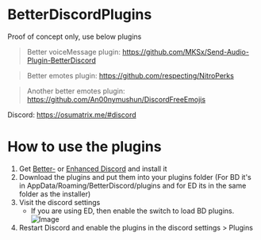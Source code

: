 # BetterDiscordPlugins
Proof of concept only, use below plugins

>Better voiceMessage plugin: https://github.com/MKSx/Send-Audio-Plugin-BetterDiscord

>Better emotes plugin: https://github.com/respecting/NitroPerks

>Another better emotes plugin: https://github.com/An00nymushun/DiscordFreeEmojis

Discord: https://osumatrix.me/#discord

# How to use the plugins
1. Get [Better-](https://enhanceddiscord.com) or [Enhanced Discord](https://betterdiscord.net/) and install it
1. Download the plugins and put them into your plugins folder (For BD it's in AppData/Roaming/BetterDiscord/plugins and for ED its in the same folder as the installer)
1. Visit the discord settings
	* If you are using ED, then enable the switch to load BD plugins. ![Image](https://i.imgur.com/BPzTLS4.png)
1. Restart Discord and enable the plugins in the discord settings > Plugins
